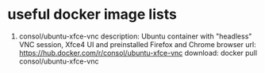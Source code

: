 # useful docker image lists

1. consol/ubuntu-xfce-vnc
description: Ubuntu container with "headless" VNC session, Xfce4 UI and preinstalled Firefox and Chrome browser 
url: https://hub.docker.com/r/consol/ubuntu-xfce-vnc
download: docker pull consol/ubuntu-xfce-vnc